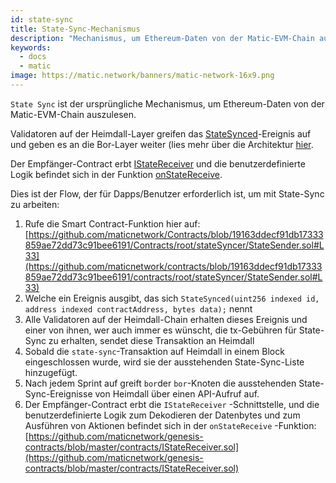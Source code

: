 ```yaml
---
id: state-sync
title: State-Sync-Mechanismus
description: "Mechanismus, um Ethereum-Daten von der Matic-EVM-Chain auszulesen."
keywords:
  - docs
  - matic
image: https://matic.network/banners/matic-network-16x9.png
---
```

`State Sync` ist der ursprüngliche Mechanismus, um Ethereum-Daten von der Matic-EVM-Chain auszulesen.

Validatoren auf der Heimdall-Layer greifen das [StateSynced](https://github.com/maticnetwork/contracts/blob/a4c26d59ca6e842af2b8d2265be1da15189e29a4/contracts/root/stateSyncer/StateSender.sol#L24)-Ereignis auf und geben es an die Bor-Layer weiter (lies mehr über die Architektur [hier](/docs/pos/bor/overview).

Der Empfänger-Contract erbt [IStateReceiver](https://github.com/maticnetwork/genesis-contracts/blob/master/contracts/IStateReceiver.sol) und die benutzerdefinierte Logik befindet sich in der Funktion [onStateReceive](https://github.com/maticnetwork/genesis-contracts/blob/05556cfd91a6879a8190a6828428f50e4912ee1a/contracts/IStateReceiver.sol#L5).


Dies ist der Flow, der für Dapps/Benutzer erforderlich ist, um mit State-Sync zu arbeiten:

1. Rufe die Smart Contract-Funktion hier auf: [https://github.com/maticnetwork/Contracts/blob/19163ddecf91db17333859ae72dd73c91bee6191/Contracts/root/stateSyncer/StateSender.sol#L33](https://github.com/maticnetwork/contracts/blob/19163ddecf91db17333859ae72dd73c91bee6191/contracts/root/stateSyncer/StateSender.sol#L33)
2. Welche ein Ereignis ausgibt, das sich `StateSynced(uint256 indexed id, address indexed contractAddress, bytes data);` nennt
3. Alle Validatoren auf der Heimdall-Chain erhalten dieses Ereignis und einer von ihnen, wer auch immer es wünscht, die tx-Gebühren für State-Sync zu erhalten, sendet diese Transaktion an Heimdall
4. Sobald die `state-sync`-Transaktion auf Heimdall in einem Block eingeschlossen wurde, wird sie der ausstehenden State-Sync-Liste hinzugefügt.
5. Nach jedem Sprint auf  greift `bor`der `bor`-Knoten die ausstehenden State-Sync-Ereignisse von Heimdall über einen API-Aufruf auf.
6. Der Empfänger-Contract erbt die `IStateReceiver` -Schnittstelle, und die benutzerdefinierte Logik zum Dekodieren der Datenbytes und zum Ausführen von Aktionen befindet sich in der `onStateReceive` -Funktion: [https://github.com/maticnetwork/genesis-contracts/blob/master/contracts/IStateReceiver.sol](https://github.com/maticnetwork/genesis-contracts/blob/master/contracts/IStateReceiver.sol)
